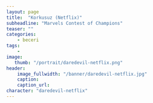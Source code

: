```yaml
---
layout: page
title:  "Korkusuz (Netflix)"
subheadline: "Marvels Contest of Champions"
teaser: ""
categories:
    - beceri
tags:
    -
image:
   thumb: "/portrait/daredevil-netflix.png"
header:
    image_fullwidth: "/banner/daredevil-netflix.jpg"
    caption: 
    caption_url: 
character: "daredevil-netflix"
---
```

